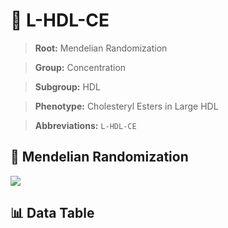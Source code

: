 # 🧪 L-HDL-CE

> **Root:** Mendelian Randomization

> **Group:** Concentration  

> **Subgroup:** HDL

> **Phenotype:** Cholesteryl Esters in Large HDL  

> **Abbreviations:** `L-HDL-CE`

## 🧬 Mendelian Randomization  

<img src="/MR/Figures/Inverse/LhengxianHDLhengxianCE.png"/>


## 📊 Data Table


<CsvTableMRI src="/MR/Data/Inverse/LhengxianHDLhengxianCE.csv"/>
